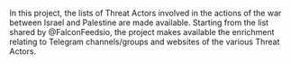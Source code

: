 In this project, the lists of Threat Actors involved in the actions of the war between Israel and Palestine are made available. Starting from the list shared by @FalconFeedsio, the project makes available the enrichment relating to Telegram channels/groups and websites of the various Threat Actors.
